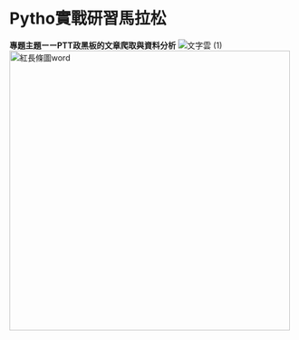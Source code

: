 # Pytho實戰研習馬拉松
**專題主題ーーPTT政黑板的文章爬取與資料分析**
![文字雲 (1)](https://user-images.githubusercontent.com/66252302/99868121-9960ac00-2bfa-11eb-9cf2-9c0b24bd233b.png)
<img width="495" alt="紅長條圖word" src="https://user-images.githubusercontent.com/66252302/99226336-8cbc0c80-2824-11eb-8d0a-8c4929487def.PNG">

